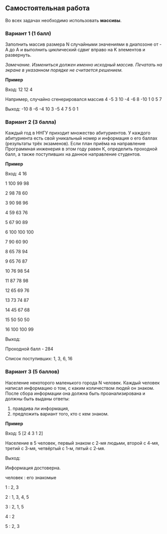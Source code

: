 ## Самостоятельная работа

Во всех задачах необходимо использовать **массивы**.

### Вариант 1 (1 балл)

Заполнить массив размера N случайными значениями в диапозоне от -A до A и выполнить циклический сдвиг вправо на K элементов и развернуть.

*Замечание. Измениться должен именно исходный массив. Печатать на экране в указанном порядке не считается решением.*

**Пример**

Вход: 12 12 4

Например, случайно сгенерировался массив 4 -5 3 10 -4 -6 8 -10 1 0 5 7

Выход: -10 8 -6 -4 10 3 -5 4 7 5 0 1

### Вариант 2 (3 балла)

Каждый год в ННГУ приходит множество абитуриентов. У каждого абитуриента есть свой уникальный номер и информация о его баллах (результаты трёх экзаменов).
Если план приёма на направление Программная инженерия в этом году равен К, определить проходной балл, а также поступивших на данное направление студентов.

**Пример**

Вход: 4 16

1 100 99 98

2 98 78 60

3 90 98 96

4 59 63 76

5 67 90 89

6 100 100 100

7 90 60 90

8 65 78 94

9 65 76 87

10 76 98 54

11 87 78 98

12 65 69 76

13 73 74 87

14 45 67 68

15 50 50 50

16 100 100 99

Выход:

Проходной балл - 284

Список поступивших: 1, 3, 6, 16

### Вариант 3 (5 баллов)

Население некоторого маленького города N человек. Каждый человек написал информацию о том, с каким количеством людей он знаком. 
После сбора информации она должна быть проанализирована и должны быть выданы ответы:
1) правдива ли информация,
2) предложить вариант того, кто с кем знаком.

**Пример**

Вход: 5 [2 4 3 1 2]

Население в 5 человек, первый знаком с 2-мя людьми, второй с 4-мя, третий с 3-мя, четвёртый с 1-м, пятый с 2-мя.

Выход:

Информация достоверна.

человек : его знакомые

1 : 2, 3

2 : 1, 3, 4, 5

3 : 2, 1, 5

4 : 2

5 : 2, 3


